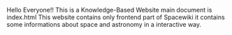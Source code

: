 Hello Everyone!!
This is a Knowledge-Based Website
main document is index.html
This website contains only frontend part of Spacewiki
it contains some informations about space and astronomy in a interactive way.
